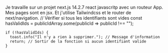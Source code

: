 Je travaille sur un projet next.js 14.2.7 react javascritp avec un routeur App. Mes pages sont en jsx. Et j'utilise Tailwindcss et le router de next/navigation.
  // Vérifier si tous les identifiants sont vides
    const hasValidIds = publicIdArray.some(publicId => publicId !== "");

    if (!hasValidIds) {  
      toast.info("Il n'y a rien à supprimer."); // Message d'information  
      return; // Sortir de la fonction si aucun identifiant valide  
    }
